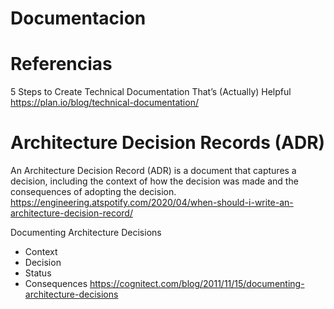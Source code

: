 # Documentacion
 
# Referencias

5 Steps to Create Technical Documentation That’s (Actually) Helpful
https://plan.io/blog/technical-documentation/

# Architecture Decision Records (ADR)

An Architecture Decision Record (ADR) is a document that captures a decision, including the context of how the decision was made and the consequences of adopting the decision. 
https://engineering.atspotify.com/2020/04/when-should-i-write-an-architecture-decision-record/


Documenting Architecture Decisions
- Context
- Decision
- Status
- Consequences
https://cognitect.com/blog/2011/11/15/documenting-architecture-decisions